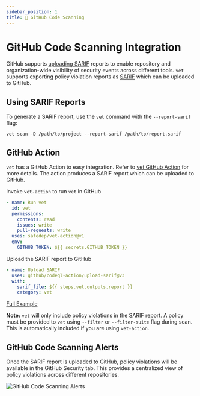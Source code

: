 ```yaml
---
sidebar_position: 1
title: 🧪 GitHub Code Scanning
---
```


# GitHub Code Scanning Integration

GitHub supports [uploading SARIF](https://docs.github.com/en/code-security/code-scanning/integrating-with-code-scanning/sarif-support-for-code-scanning)
reports to enable repository and organization-wide visibility of security
events across different tools. `vet` supports exporting policy violation
reports as [SARIF](#) which can be uploaded to GitHub.

## Using SARIF Reports

To generate a SARIF report, use the `vet` command with the `--report-sarif` flag:

```shell
vet scan -D /path/to/project --report-sarif /path/to/report.sarif
```

## GitHub Action

`vet` has a GitHub Action to easy integration. Refer to [vet GitHub
Action](../integrations/github-actions.md) for more details. The action
produces a SARIF report which can be uploaded to GitHub.

Invoke `vet-action` to run `vet` in GitHub

```yaml
- name: Run vet
  id: vet
  permissions:
    contents: read
    issues: write
    pull-requests: write
  uses: safedep/vet-action@v1
  env:
    GITHUB_TOKEN: ${{ secrets.GITHUB_TOKEN }}
```

Upload the SARIF report to GitHub

```yaml
- name: Upload SARIF
  uses: github/codeql-action/upload-sarif@v3
  with:
    sarif_file: ${{ steps.vet.outputs.report }}
    category: vet
```

[Full Example](https://github.com/safedep/vet-action/blob/main/example/vet-ci.yml)

**Note:** `vet` will only include policy violations in the SARIF report.
A policy must be provided to `vet` using `--filter` or `--filter-suite` flag
during scan. This is automatically included if you are using `vet-action`.

## GitHub Code Scanning Alerts

Once the SARIF report is uploaded to GitHub, policy violations will be
available in the GitHub Security tab. This provides a centralized view of
policy violations across different repositories.

![GitHub Code Scanning Alerts](/img/vet-github-code-scanning-alerts.png)

